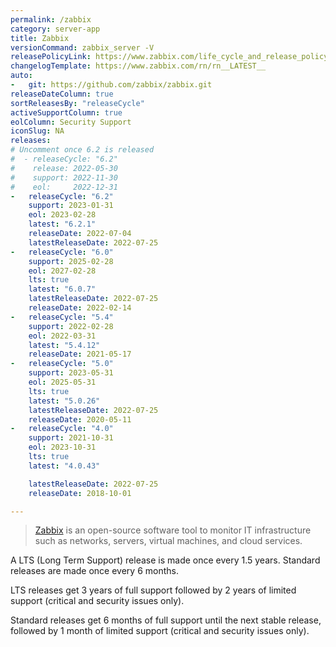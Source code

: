 ```yaml
---
permalink: /zabbix
category: server-app
title: Zabbix
versionCommand: zabbix_server -V
releasePolicyLink: https://www.zabbix.com/life_cycle_and_release_policy
changelogTemplate: https://www.zabbix.com/rn/rn__LATEST__
auto:
-   git: https://github.com/zabbix/zabbix.git
releaseDateColumn: true
sortReleasesBy: "releaseCycle"
activeSupportColumn: true
eolColumn: Security Support
iconSlug: NA
releases:
# Uncomment once 6.2 is released
#  - releaseCycle: "6.2"
#    release: 2022-05-30
#    support: 2022-11-30
#    eol:     2022-12-31
-   releaseCycle: "6.2"
    support: 2023-01-31
    eol: 2023-02-28
    latest: "6.2.1"
    releaseDate: 2022-07-04
    latestReleaseDate: 2022-07-25
-   releaseCycle: "6.0"
    support: 2025-02-28
    eol: 2027-02-28
    lts: true
    latest: "6.0.7"
    latestReleaseDate: 2022-07-25
    releaseDate: 2022-02-14
-   releaseCycle: "5.4"
    support: 2022-02-28
    eol: 2022-03-31
    latest: "5.4.12"
    releaseDate: 2021-05-17
-   releaseCycle: "5.0"
    support: 2023-05-31
    eol: 2025-05-31
    lts: true
    latest: "5.0.26"
    latestReleaseDate: 2022-07-25
    releaseDate: 2020-05-11
-   releaseCycle: "4.0"
    support: 2021-10-31
    eol: 2023-10-31
    lts: true
    latest: "4.0.43"

    latestReleaseDate: 2022-07-25
    releaseDate: 2018-10-01

---
```


> [Zabbix](https://www.zabbix.com/) is an open-source software tool to monitor IT infrastructure such as networks, servers, virtual machines, and cloud services.

A LTS (Long Term Support) release is made once every 1.5 years. Standard releases are made once every 6 months.

LTS releases get 3 years of full support followed by 2 years of limited support (critical and security issues only).

Standard releases get 6 months of full support until the next stable release, followed by 1 month of limited support (critical and security issues only).
